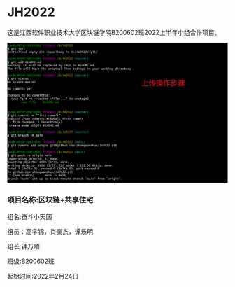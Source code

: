 # 																																	                                               JH2022

这是江西软件职业技术大学区块链学院B200602班2022上半年小组合作项目。

![image-20220224114207891](README.assets/image-20220224114207891.png)

### 项目名称:区块链+共享住宅

组名:奋斗小天团

组员：高宇锦，肖豪杰，谭乐明

组长:钟万顺

班级:B200602班

起始时间:2022年2月24日
